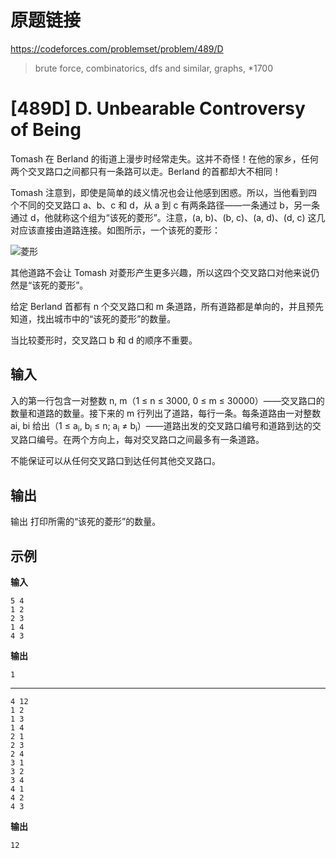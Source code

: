 
# 原题链接

https://codeforces.com/problemset/problem/489/D

> brute force, combinatorics, dfs and similar, graphs, *1700

# [489D] D. Unbearable Controversy of Being

Tomash 在 Berland 的街道上漫步时经常走失。这并不奇怪！在他的家乡，任何两个交叉路口之间都只有一条路可以走。Berland 的首都却大不相同！

Tomash 注意到，即使是简单的歧义情况也会让他感到困惑。所以，当他看到四个不同的交叉路口 a、b、c 和 d，从 a 到 c 有两条路径——一条通过 b，另一条通过 d，他就称这个组为“该死的菱形”。注意，(a, b)、(b, c)、(a, d)、(d, c) 这几对应该直接由道路连接。如图所示，一个该死的菱形：

![菱形](https://espresso.codeforces.com/ca22a4d20ded2b8f03ffa7ad02155f5e903abfa5.png)

其他道路不会让 Tomash 对菱形产生更多兴趣，所以这四个交叉路口对他来说仍然是“该死的菱形”。

给定 Berland 首都有 n 个交叉路口和 m 条道路，所有道路都是单向的，并且预先知道，找出城市中的“该死的菱形”的数量。

当比较菱形时，交叉路口 b 和 d 的顺序不重要。

## 输入

入的第一行包含一对整数 n, m（1 ≤ n ≤ 3000, 0 ≤ m ≤ 30000）——交叉路口的数量和道路的数量。接下来的 m 行列出了道路，每行一条。每条道路由一对整数 ai, bi 给出（1 ≤ a<sub>i</sub>, b<sub>i</sub> ≤ n; a<sub>i</sub> ≠ b<sub>i</sub>）——道路出发的交叉路口编号和道路到达的交叉路口编号。在两个方向上，每对交叉路口之间最多有一条道路。

不能保证可以从任何交叉路口到达任何其他交叉路口。

## 输出

输出 打印所需的“该死的菱形”的数量。

## 示例

**输入**

```text
5 4
1 2
2 3
1 4
4 3
```

**输出**

```text
1
```

---

```text
4 12
1 2
1 3
1 4
2 1
2 3
2 4
3 1
3 2
3 4
4 1
4 2
4 3
```

**输出**

```text
12
```